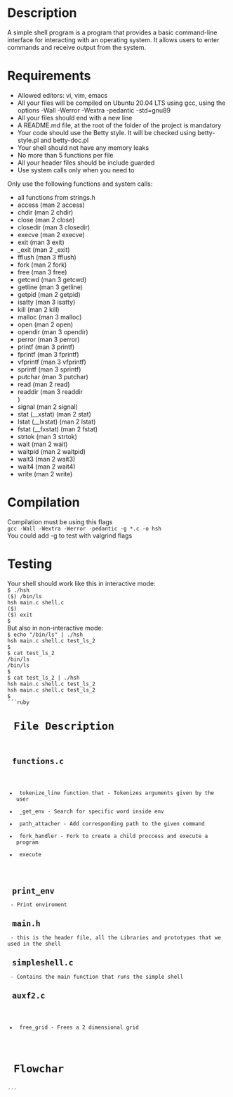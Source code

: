 <h1> Description </h1>
A simple shell program is a program that provides a basic command-line interface for interacting with an operating system. It allows users to enter commands and receive output from the system.
<h1> Requirements </h1>
<ul>
<li>Allowed editors: vi, vim, emacs</li>
<li>All your files will be compiled on Ubuntu 20.04 LTS using gcc, using the options -Wall -Werror -Wextra -pedantic -std=gnu89</li>
<li>All your files should end with a new line</li>
<li>A README.md file, at the root of the folder of the project is mandatory</li>
<li>Your code should use the Betty style. It will be checked using betty-style.pl and betty-doc.pl</li>
<li>Your shell should not have any memory leaks</li>
<li>No more than 5 functions per file</li>
<li>All your header files should be include guarded</li>
<li>Use system calls only when you need to</li>
</ul>
Only use the following functions and system calls:

<ul>
   <li> all functions from strings.h</li>
   <li>access (man 2 access)</li>
   <li> chdir (man 2 chdir)</li>
   <li> close (man 2 close)</li>
   <li> closedir (man 3 closedir)</li>
   <li> execve (man 2 execve)</li>
   <li> exit (man 3 exit)</li>
   <li> _exit (man 2 _exit)</li>
   <li> fflush (man 3 fflush)</li>
   <li> fork (man 2 fork)</li>
   <li>free (man 3 free)</li>
   <li> getcwd (man 3 getcwd)</li>
   <li> getline (man 3 getline)</li>
   <li> getpid (man 2 getpid)</li>
   <li>isatty (man 3 isatty)</li>
   <li> kill (man 2 kill)</li>
   <li> malloc (man 3 malloc)</li>
   <li> open (man 2 open)</li>
   <li> opendir (man 3 opendir)</li>
   <li> perror (man 3 perror)</li>
   <li> printf (man 3 printf)</li>
   <li> fprintf (man 3 fprintf)</li>
   <li> vfprintf (man 3 vfprintf)</li>
   <li> sprintf (man 3 sprintf)</li>
   <li> putchar (man 3 putchar)</li>
   <li> read (man 2 read)</li>
   <li> readdir (man 3 readdir</li>)
   <li> signal (man 2 signal)</li>
   <li> stat (__xstat) (man 2 stat)</li>
   <li> lstat (__lxstat) (man 2 lstat)</li>
   <li> fstat (__fxstat) (man 2 fstat)</li>
   <li> strtok (man 3 strtok)</li>
   <li> wait (man 2 wait)</li>
   <li> waitpid (man 2 waitpid)</li>
   <li> wait3 (man 2 wait3)</li>
   <li> wait4 (man 2 wait4)</li>
   <li> write (man 2 write)</li>
</ul>
<h1> Compilation </h1>
Compilation must be using this flags
<code>
gcc -Wall -Wextra -Werror -pedantic -g *.c -o hsh
</code>
You could add -g to test with valgrind flags
<h1> Testing </h1>
Your shell should work like this in interactive mode:
<code>
$ ./hsh                        
($) /bin/ls                    
hsh main.c shell.c             
($)                            
($) exit                       
$                              
</code>
But also in non-interactive mode:
<code>
$ echo "/bin/ls" | ./hsh
hsh main.c shell.c test_ls_2
$
$ cat test_ls_2
/bin/ls
/bin/ls
$
$ cat test_ls_2 | ./hsh
hsh main.c shell.c test_ls_2
hsh main.c shell.c test_ls_2
$
´´´ruby
<h1> File Description</h1>
<h2> functions.c </h2>
<ul>
<li> tokenize_line function that - Tokenizes arguments given by the user </li> 
<li> _get_env - Search for specific word inside env </li>
<li> path_attacher - Add corresponding path to the given command </li>
<li> fork_handler - Fork to create a child proccess and execute a program </li>
<li> execute </li>
</ul>
<h2> print_env </h2> - Print enviroment
<h2> main.h </h2> - this is the header file, all the Libraries and prototypes that we used in the shell
<h2> simpleshell.c</h2> - Contains the main function that runs the simple shell
<h2> auxf2.c </h2>
<ul>
<li> free_grid - Frees a 2 dimensional grid </li>
</ul>
<h1> Flowchar </h1>
´´´



